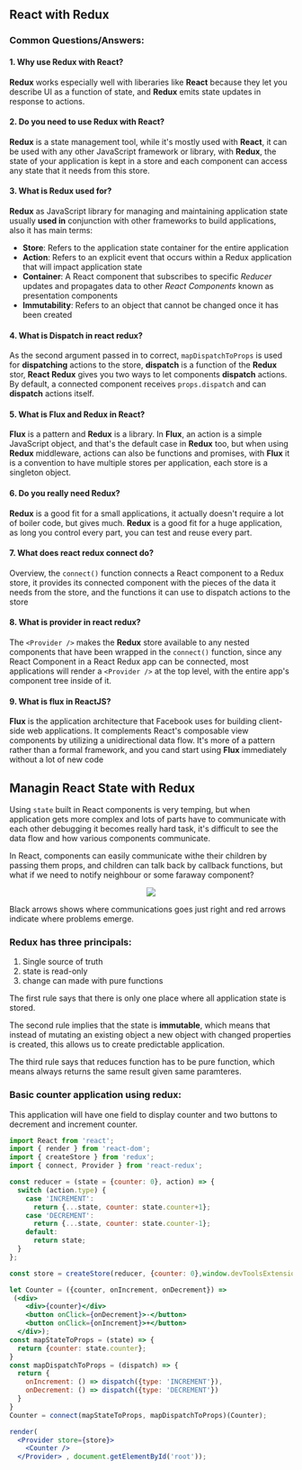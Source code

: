## React with Redux

### Common Questions/Answers:

#### 1. Why use Redux with React?

**Redux** works especially well with liberaries like **React** because they let you describe UI as a function of state, and **Redux** emits state updates in response to actions.

#### 2. Do you need to use Redux with React?

**Redux** is a state management tool, while it's mostly used with **React**, it can be used with any other JavaScript framework or library, with **Redux**, the state of your application is kept in a store and each component can access any state that it needs from this store.

#### 3. What is Redux used for?

**Redux** as JavaScript library for managing and maintaining application state usually **used in** conjunction with other frameworks to build applications, also it has main terms:

* **Store**: Refers to the application state container for the entire application
* **Action**: Refers to an explicit event that occurs within a Redux application that will impact application state
* **Container**: A React component that subscribes to specific *Reducer* updates and propagates data to other *React Components* known as presentation components
* **Immutability**: Refers to an object that cannot be changed once it has been created

#### 4. What is Dispatch in react redux?

As the second argument passed in to correct, `mapDispatchToProps` is used for **dispatching** actions to the store, **dispatch** is a function of the **Redux** stor, **React Redux** gives you two ways to let components **dispatch** actions. By default, a connected component receives `props.dispatch` and can **dispatch** actions itself.

#### 5. What is Flux and Redux in React?

**Flux** is a pattern and **Redux** is a library. In **Flux**, an action is a simple JavaScript object, and that's the default case in **Redux** too, but when using **Redux** middleware, actions can also be functions and promises, with **Flux** it is a convention to have multiple stores per application, each store is a singleton object.

#### 6. Do you really need Redux?

**Redux** is a good fit for a small applications, it actually doesn't require a lot of boiler code, but gives much. 
**Redux** is a good fit for a huge application, as long you control every part, you can test and reuse every part.

#### 7. What does react redux connect do?

Overview, the `connect()` function connects a React component to a Redux store, it provides its connected component with the pieces of the data it needs from the store, and the functions it can use to dispatch actions to the store

#### 8. What is provider in react redux?

The `<Provider />` makes the **Redux** store available to any nested components that have been wrapped in the `connect()` function, since any React Component in a React Redux app can be connected, most applications will render a `<Provider />` at the top level, with the entire app's component tree inside of it.

#### 9. What is flux in ReactJS?

**Flux** is the application architecture that Facebook uses for building client-side web applications. It complements React's composable view components by utilizing a unidirectional data flow. It's more of a pattern rather than a formal framework, and you cand start using **Flux** immediately without a lot of new code

## Managin React State with Redux

Using `state` built in React components is very temping, but when application gets more complex and lots of parts have to communicate with each other debugging it becomes really hard task, it's difficult to see the data flow and how various components communicate.

In React, components can easily communicate withe their children by passing them props, and children can talk back by callback functions, but what if we need to notify neighbour or some faraway component?

<p align="center"><img src="https://github.com/101t/react-tutorial/blob/master/static/redux/react-data-flow-diagram.png" ></p>

Black arrows shows where communications goes just right and red arrows indicate where problems emerge.

### Redux has three principals:

1. Single source of truth
2. state is read-only
3. change can made with pure functions

The first rule says that there is only one place where all application state is stored.

The second rule implies that the state is **immutable**, which means that instead of mutating an existing object a new object with changed properties is created, this allows us to create predictable application.

The third rule says that reduces function has to be pure function, which means always returns the same result given same paramteres.

### Basic counter application using redux:

This application will have one field to display counter and two buttons to decrement and increment counter.

```jsx
import React from 'react';
import { render } from 'react-dom';
import { createStore } from 'redux';
import { connect, Provider } from 'react-redux';

const reducer = (state = {counter: 0}, action) => {
  switch (action.type) {
    case 'INCREMENT':
      return {...state, counter: state.counter+1};
    case 'DECREMENT':
      return {...state, counter: state.counter-1};
    default:
      return state;
  }
};

const store = createStore(reducer, {counter: 0},window.devToolsExtension ? window.devToolsExtension() : undefined);

let Counter = ({counter, onIncrement, onDecrement}) =>
 (<div>
    <div>{counter}</div>
    <button onClick={onDecrement}>-</button>
    <button onClick={onIncrement}>+</button>
  </div>);
const mapStateToProps = (state) => {
  return {counter: state.counter};
}
const mapDispatchToProps = (dispatch) => {
  return {
    onIncrement: () => dispatch({type: 'INCREMENT'}),
    onDecrement: () => dispatch({type: 'DECREMENT'})
  }
}
Counter = connect(mapStateToProps, mapDispatchToProps)(Counter);

render(
  <Provider store={store}>
    <Counter />
  </Provider> , document.getElementById('root'));
```
